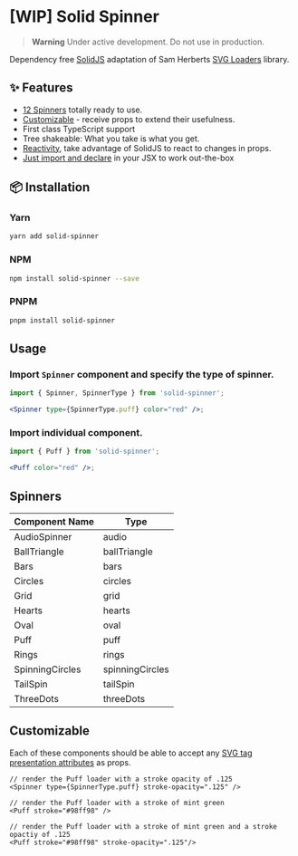 # [WIP] Solid Spinner

> **Warning**
> Under active development. Do not use in production.

Dependency free [SolidJS](https://solidjs.com) adaptation of Sam Herberts [SVG Loaders](https://github.com/SamHerbert/SVG-Loaders) library.

## ✨ Features

- [12 Spinners](#spinners) totally ready to use.
- [Customizable](#customizable) - receive props to extend their usefulness.
- First class TypeScript support
- Tree shakeable: What you take is what you get.
- [Reactivity](https://www.youtube.com/watch?v=J70HXl1KhWE), take advantage of SolidJS to react to changes in props.
- [Just import and declare](#usage) in your JSX to work out-the-box

## 📦 Installation

### Yarn

```bash
yarn add solid-spinner
```

### NPM

```bash
npm install solid-spinner --save
```

### PNPM

```bash
pnpm install solid-spinner
```

## Usage

### Import `Spinner` component and specify the type of spinner.

```jsx
import { Spinner, SpinnerType } from 'solid-spinner';

<Spinner type={SpinnerType.puff} color="red" />;
```

### Import individual component.

```jsx
import { Puff } from 'solid-spinner';

<Puff color="red" />;
```

## Spinners

| Component Name  | Type            |
| --------------- | --------------- |
| AudioSpinner    | audio           |
| BallTriangle    | ballTriangle    |
| Bars            | bars            |
| Circles         | circles         |
| Grid            | grid            |
| Hearts          | hearts          |
| Oval            | oval            |
| Puff            | puff            |
| Rings           | rings           |
| SpinningCircles | spinningCircles |
| TailSpin        | tailSpin        |
| ThreeDots       | threeDots       |

## Customizable

Each of these components should be able to accept any [SVG tag presentation attributes](https://developer.mozilla.org/en-US/docs/Web/SVG/Attribute/Presentation) as props.

```tsx
// render the Puff loader with a stroke opacity of .125
<Spinner type={SpinnerType.puff} stroke-opacity=".125" />

// render the Puff loader with a stroke of mint green
<Puff stroke="#98ff98" />

// render the Puff loader with a stroke of mint green and a stroke opactiy of .125
<Puff stroke="#98ff98" stroke-opacity=".125"/>
```
